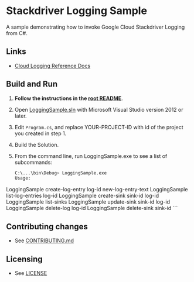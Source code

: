 # Stackdriver Logging Sample

A sample demonstrating how to invoke Google Cloud Stackdriver Logging from C#.

## Links

- [Cloud Logging Reference Docs](https://cloud.google.com/logging/docs/)

## Build and Run

1.  **Follow the instructions in the [root README](../../README.md)**.

2.  Open [LoggingSample.sln](LoggingSample.sln) with Microsoft Visual Studio version 2012 or later.

3.  Edit `Program.cs`, and replace YOUR-PROJECT-ID with id
    of the project you created in step 1.

4.  Build the Solution.

5.  From the command line, run LoggingSample.exe to see a list of
    subcommands:

    ```sh
    C:\...\bin\Debug> LoggingSample.exe
    Usage:
LoggingSample create-log-entry log-id new-log-entry-text
LoggingSample list-log-entries log-id
LoggingSample create-sink sink-id log-id
LoggingSample list-sinks
LoggingSample update-sink sink-id log-id
LoggingSample delete-log log-id
LoggingSample delete-sink sink-id
    ```

## Contributing changes

* See [CONTRIBUTING.md](../../CONTRIBUTING.md)

## Licensing

* See [LICENSE](../../LICENSE)
